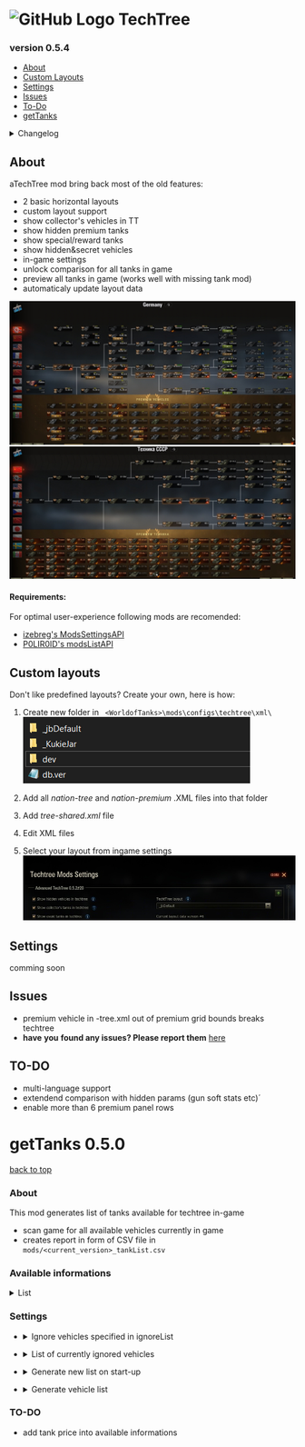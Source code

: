# ![GitHub Logo](https://github.com/JohnyBafak/techtreeRelease/blob/main/.github/atechtree.jpg?raw=true) TechTree
### version 0.5.4

- [About](#About)
- [Custom Layouts](#custom-layouts)
- [Settings](#Settings)
- [Issues](#Issues)
- [To-Do](#TO-DO)
- [getTanks](#getTanks-050)


<details>
  <summary>Changelog</summary>
  
  #### 0.5.4
  - layout change now loads layout specific tree-shared.xml
  - all layouts moved to ```mods\configs\techtree\xml\ <layout name>```
  - default layouts _KukieJar & _jbDefaul will get overriden by database update
  - support for 3rd party custom layouts in ```\xml\\``` folder
   
  #### 0.5.3
  - automatical layout database update
  - layout selection in-game  
  
</details>

## About
aTechTree mod bring back most of the old features:
- 2 basic horizontal layouts
- custom layout support
- show collector's vehicles in TT
- show hidden premium tanks
- show special/reward tanks
- show hidden&secret vehicles
- in-game settings
- unlock comparison for all tanks in game
- preview all tanks in game (works well with missing tank mod)
- automaticaly update layout data

![img_0](https://github.com/JohnyBafak/techtreeRelease/blob/main/.github/ss_0.jpg?raw=true "Techtree mod in game")
![img_1](https://github.com/JohnyBafak/techtreeRelease/blob/main/.github/ss_1.jpg?raw=true "Techtree mod in game")

#### Requirements:
For optimal user-experience following mods are recomended:
- [izebreg's ModsSettingsAPI](https://bitbucket.org/IzeBerg/modssettingsapi/downloads/)
- [P0LIR0ID's modsListAPI](https://bitbucket.org/P0LIR0ID/wot-modslist/downloads/)

## Custom layouts
Don't like predefined layouts? Create your own, here is how:

1. Create new folder in 
	```  <WorldofTanks>\mods\configs\techtree\xml\ ```
	![CL folder](/.github/CL_0.png)
  
2. Add all *nation-tree* and *nation-premium* .XML files into that folder
3. Add *tree-shared.xml* file
4. Edit XML files
5. Select your layout from ingame settings
	![CL ingame](https://github.com/JohnyBafak/techtreeRelease/blob/main/.github/CL_1.jpg?raw=true)

## Settings
comming soon
  
## Issues
- premium vehicle in <nat>-tree.xml out of premium grid bounds breaks techtree
- __have__ __you__ __found any issues? Please report them__ [here](https://github.com/JohnyBafak/techtreeRelease/issues/new) 
  
## TO-DO
- multi-language support
- extendend comparison with hidden params (gun soft stats etc)´
- enable more than 6 premium panel rows





# getTanks 0.5.0 
[back to top](#)

### About
This mod generates list of tanks available for techtree in-game
- scan game for all available vehicles currently in game
- creates report in form of CSV file in ``` mods/<current_version>_tankList.csv ```
  
### Available informations
<details>
 <summary>List</summary>
  
 - nation code
 - long tank name for XML
 - ingame name
 - in-nation ID
 - compactDescriptionID (used by all game mechanics)
 - vehicle level
 - vehicle class (LT, MT, HT, AT, SPG)
 - premium status
 - premiumIGR - vehicles for gameshow accouts
 - hidden - not yet released and/or removed tanks
 - fallout game mode vehicles
 - bob - team clash rental BB tanks
 - collector vehicle status
 - isOnlyForEventBattles - special event vehicle
 - isOnlyForEpicBattles - FL battles vehicles 
 - isOnlyForBattleRoyaleBattles - SH steel hunter vehicles
 *any remaing unresolved tag
</details>


### Settings
- <details>
   <summary>Ignore vehicles specified in ignoreList</summary>
   When allowed mod will ignore tanks specified in ignore list when generating new report.
   
   ``` 
   mods\configs\techtree\ignoreList.txt 
   ```
</details>

- <details>
   <summary>List of currently ignored vehicles</summary>
   Displays tank names specified in ignoreList.
   Only for information.
   
   Formating: each line in ignoreList.txt represents one tank.
   You have to specify nation and tank name separated by colon:
   ```
   <nation>:<long_name> 
   ```
   For example:
   ```
   ussr:observer
   germany:G25_PzII_Luchs 
   ```
</details>

- <details>
   <summary>Generate new list on start-up</summary>
   Mod will try to create a new vehicle list every time game is lauched. Not recomended.
   
</details>

- <details>
   <summary>Generate vehicle list</summary>
   Forcing tankList to be generated from game.
   
</details>

### TO-DO
- add tank price into available informations

  